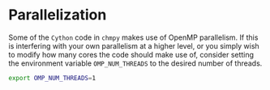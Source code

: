# Parallelization

Some of the `Cython` code in `chmpy` makes use of OpenMP
parallelism. If this is interfering with your own parallelism
at a higher level, or you simply wish to modify how many cores
the code should make use of, consider setting the environment variable
`OMP_NUM_THREADS` to the desired number of threads.

``` bash
export OMP_NUM_THREADS=1
```
